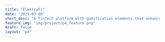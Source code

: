 ```yaml
---
title: "ElektraFi"
date: "2025-03-08"
short_desc: "A FinTech platform with gamification elements that enhances user engagement through financial challenges. The platform motivates users to improve their financial habits through interactive tasks, progress tracking, and reward systems. Utilizing AI-driven insights, it personalizes challenges and rewards to align with users' financial goals."
feature_img: "img/project/p4_feature.png"
draft: false
layout: "p4"
---
```



